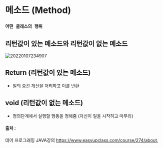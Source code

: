 # 메소드 (Method)

### `어떤 클래스의 행위`

## 리턴값이 있는 메소드와 리턴값이 없는 메소드

![20220107234907](https://user-images.githubusercontent.com/78770230/148561113-aa6bdb07-6daa-4fb3-a240-7fe6a712f2df.jpg)

## Return (리턴값이 있는 메소드)

- 일의 중간 계산을 처리하고 이를 반환

## void (리턴값이 없는 메소드)

- 정의단계에서 실행할 행동을 정해줌 (자신이 일을 시작하고 마무리)

#### 출처 : 
데어 프로그래밍 JAVA강의 <https://www.easyupclass.com/course/274/about>,  
